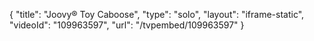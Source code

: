 {
    "title": "Joovy&reg; Toy Caboose",
    "type": "solo",
    "layout": "iframe-static",
    "videoId": "109963597",
    "url": "\/tvpembed\/109963597"
}